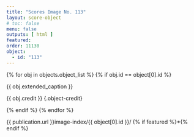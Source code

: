 ```yaml
---
title: "Scores Image No. 113"
layout: score-object
# toc: false
menu: false
outputs: [ html ]
featured: 
order: 11130
object:
  - id: "113"
---
```


{% for obj in objects.object_list %}
{% if obj.id == object[0].id %}

{{ obj.extended_caption }}

{{ obj.credit }} {.object-credit}

{% endif %}
{% endfor %}

<div class="object-credit object-url is-print-only">

{{ publication.url }}image-index/{{ object[0].id }}/ {% if featured %}*{% endif %}

</div>
